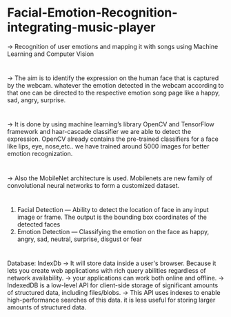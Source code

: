 # Facial-Emotion-Recognition-integrating-music-player
-> Recognition of user emotions and mapping it with songs using Machine Learning and Computer Vision
#
-> The aim is to identify the expression on the human face that is captured by the webcam. whatever the emotion detected in the webcam according to that one can be directed to the respective emotion song page like a happy, sad, angry, surprise.
#
-> It is done by using machine learning’s library OpenCV and TensorFlow framework and haar-cascade classifier we are able to detect the expression. OpenCV already contains the pre-trained classifiers for a face like lips, eye, nose,etc.. we have trained around 5000 images for better emotion recognization.
#
-> Also the MobileNet architecture is used. Mobilenets are new family of convolutional neural networks to form a customized dataset.
#
1.	Facial Detection — Ability to detect the location of face in any input image or frame. The output is the bounding box coordinates of the detected faces
2.	Emotion Detection — Classifying the emotion on the face as happy, angry, sad, neutral, surprise, disgust or fear
#
Database: IndexDb
->	It will store data inside a user's browser. Because it lets you create web applications with rich query abilities regardless of network availability.
->	your applications can work both online and offline.
->	IndexedDB is a low-level API for client-side storage of significant amounts of structured data, including files/blobs. 
->	This API uses indexes to enable high-performance searches of this data. it is less useful for storing larger amounts of structured data.
